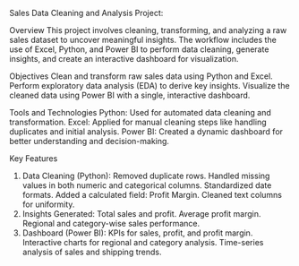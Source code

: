 Sales Data Cleaning and Analysis Project:

Overview
This project involves cleaning, transforming, and analyzing a raw sales dataset to uncover meaningful insights. The workflow includes the use of Excel, Python, and Power BI to perform data cleaning, generate insights, and create an interactive dashboard for visualization.

Objectives
Clean and transform raw sales data using Python and Excel.
Perform exploratory data analysis (EDA) to derive key insights.
Visualize the cleaned data using Power BI with a single, interactive dashboard.

Tools and Technologies
Python: Used for automated data cleaning and transformation.
Excel: Applied for manual cleaning steps like handling duplicates and initial analysis.
Power BI: Created a dynamic dashboard for better understanding and decision-making.


Key Features
1. Data Cleaning (Python):
Removed duplicate rows.
Handled missing values in both numeric and categorical columns.
Standardized date formats.
Added a calculated field: Profit Margin.
Cleaned text columns for uniformity.
2. Insights Generated:
Total sales and profit.
Average profit margin.
Regional and category-wise sales performance.
3. Dashboard (Power BI):
KPIs for sales, profit, and profit margin.
Interactive charts for regional and category analysis.
Time-series analysis of sales and shipping trends.
